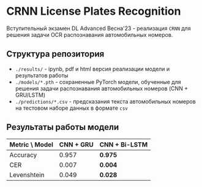 # CRNN License Plates Recognition

Вступительный экзамен DL Advanced Весна'23 - реализация `CRNN` для решения задачи OCR распознавания автомобильных номеров.


## Структура репозитория

- `./results/` - ipynb, pdf и html версия реализации модели и результатов работы
- `./models/*.pth` - сохраненные PyTorch модели, обученные для решения задачи распознавания автомобильных номеров (CNN + GRU/LSTM)
- `./predictions/*.csv` - предсказания текста автомобильных номеров на тестовом наборе данных в формате `csv`

## Результаты работы модели

| Metric \ Model | CNN + GRU | CNN + Bi-LSTM |
|----------------|-----------|---------------|
| Accuracy       | 0.957     | **0.975**     |
| CER            | 0.007     | **0.004**     |
| Levenshtein    | 0.049     | **0.028**     |
